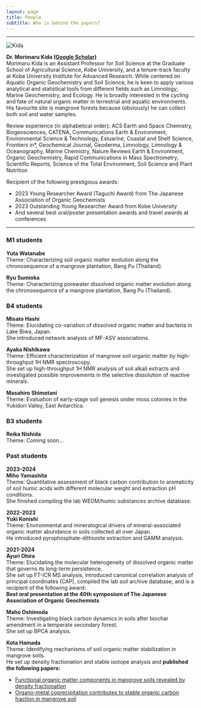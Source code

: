 ```yaml
---
layout: page
title: People
subtitle: Who is behind the papers? 
---
```

***
![Kida](/assets/img/Prof_250.png)  

**Dr. Morimaru Kida ([Google Scholar](https://scholar.google.com/citations?user=lG3N_EgAAAAJ&hl=en))**  
Morimaru Kida is an Assistant Professor for Soil Science at the Graduate School of Agricultural Science, Kobe University, and a tenure-track faculty at Kobe University Institute for Advanced Research.
While centered on Aquatic Organic Geochemistry and Soil Science, he is keen to apply various analytical and statistical tools from different fields such as Limnology, Marine Geochemistry, and Ecology.
He is broadly interested in the cycling and fate of natural organic matter in terrestrial and aquatic environments. His favourite site is mangrove forests because (obviously) he can collect both soil and water samples. 

Review experience (in alphabetical order): ACS Earth and Space Chemistry, Biogeosciences, CATENA, Communications Earth & Environment, Environmental Science & Technology, Estuarine, Coastal and Shelf Science, Frontiers in*, Geochemical Journal, Geoderma, Limnology, Limnology & Oceanography, Marine Chemistry, Nature Reviews Earth & Environment, Organic Geochemistry, Rapid Communications in Mass Spectrometry, Scientific Reports, Science of the Total Environment, Soil Science and Plant Nutrition

Recipient of the following prestigious awards:  
* 2023 Young Researcher Award (Taguchi Award) from The Japanese Association of Organic Geochemists
* 2023 Outstanding Young Researcher Award from Kobe University
* And several best oral/poster presentation awards and travel awards at conferences

***
### M1 students
**Yuta Watanabe**  
Theme: Characterizing soil organic matter evolution along the chronosequence of a mangrove plantation, Bang Pu (Thailand).  

**Ryu Sumioka**  
Theme: Characterizing porewater dissolved organic matter evolution along the chronosequence of a mangrove plantation, Bang Pu (Thailand). 

### B4 students
**Misato Hashi**  
Theme: Elucidating co-variation of dissolved organic matter and bacteria in Lake Biwa, Japan.  
She introduced network analysis of MF-ASV associations.

**Ayaka Nishikawa**  
Theme: Efficient characterization of mangrove soil organic matter by high-throughput 1H NMR spectroscopy.  
She set up high-throughput 1H NMR analysis of soil alkali extracts and investigated possible improvements in the selective dissolution of reactive minerals.  

**Masahiro Shimotani**  
Theme: Evaluation of early-stage soil genesis under moss colonies in the Yukidori Valley, East Antarctica.  

### B3 students
**Reika Nishida**  
Theme: Coming soon...  

### Past students
**2023-2024**  
**Miho Yamashita**  
Theme: Quantitative assessment of black carbon contribution to aromaticity of soil humic acids with different molecular weight and extraction pH conditions.  
She finished compiling the lab WEOM/humic substances archive database.

**2022-2023**  
**Yuki Konishi**  
Theme: Environmental and mineralogical drivers of mineral-associated organic matter abundance in soils collected all over Japan.  
He introduced pyrophosphate-dithionite extraction and GAMM analysis.

**2021-2024**  
**Ayuri Ohira**  
Theme: Elucidating the molecular heterogeneity of dissolved organic matter that governs its long-term persistence.  
She set up FT-ICR MS analysis, introduced canonical correlation analysis of principal coordinates (CAP), compiled the lab soil archive database, and is a recipient of the following award:  
**Best oral presentation at the 40th symposium of The Japanese Association of Organic Geochemists**  

**Maho Oshimoda**  
Theme: Investigating black carbon dynamics in soils after biochar amendment in a temperate secondary forest.  
She set up BPCA analysis.

**Kota Hamada**  
Theme: Identifying mechanisms of soil organic matter stabilization in mangrove soils.  
He set up density fractionation and stable isotope analysis and **published the following papers:**  
* [Functional organic matter components in mangrove soils revealed by density fractionation](https://www.tandfonline.com/doi/full/10.1080/00380768.2024.2304761)
* [Organo-metal coprecipitation contributes to stable organic carbon fraction in mangrove soil](https://www.biorxiv.org/content/10.1101/2025.02.15.638410v2.abstract)

